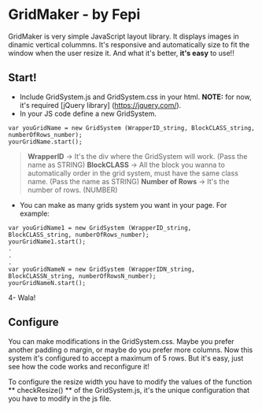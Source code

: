 # GridMaker - by Fepi
GridMaker is very simple JavaScript layout library. It displays images in dinamic vertical colummns. It's responsive and automatically size to fit the window when the user resize it. And what it's better, **it's easy** to use!!

## Start!
- Include GridSystem.js and GridSystem.css in your html. **NOTE:** for now, it's required [jQuery library] (https://jquery.com/).
- In your JS code define a new GridSystem. 

```
var youGridName = new GridSystem (WrapperID_string, BlockCLASS_string, numberOfRows_number);
yourGridName.start();
```
>**WrapperID** -> It's the div where the GridSystem will work. (Pass the name as STRING)
>**BlockCLASS** -> All the block you wanna to automatically order in the grid system, must have the same class name. (Pass the name as STRING)
>**Number of Rows** -> It's the number of rows. (NUMBER)

- You can make as many grids system you want in your page. For example:
```
var youGridName1 = new GridSystem (WrapperID_string, BlockCLASS_string, numberOfRows_number);
yourGridName1.start();
.
.
.
var youGridNameN = new GridSystem (WrapperIDN_string, BlockCLASSN_string, numberOfRowsN_number);
yourGridNameN.start();
```
4- Wala!

## Configure 
You can make modifications in the GridSystem.css. Maybe you prefer another padding o margin, or maybe do you prefer more columns. Now this system it's configured to accept a maximum of 5 rows. But it's easy, just see how the code works and reconfigure it!

To configure the resize width you have to modify the values of the function ** checkResize() ** of the GridSystem.js, it's the unique configuration that you have to modify in the js file.
